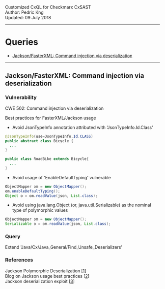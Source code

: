 Customized CxQL for Checkmarx CxSAST  
Author:   Pedric Kng  
Updated:  09 July 2018
***

# Queries
* [Jackson/FasterXML: Command injection via deserialization](#Jackson/FasterXML:-Command-injection-via-deserialization)  

***
## Jackson/FasterXML: Command injection via deserialization

### Vulnerability
CWE 502: Command injection via deserialization

Best practices for FasterXML/Jackson usage
- Avoid JsonTypeInfo annotation attributed with 'JsonTypeInfo.Id.Class'

```java
@JsonTypeInfo(use=JsonTypeInfo.Id.CLASS)
public abstract class Bicycle {
  ...
}

public class RoadBike extends Bicycle{
  ...
}
```

- Avoid usage of 'EnableDefaultTyping' vulnerable

```java
ObjectMapper om = new ObjectMapper();
om.enableDefaultTyping();
Object o = om.readValue(json, List.class);
```

- Avoid using java.lang.Object (or, java.util.Serializable) as the nominal type of polymorphic values

```Java
ObjectMapper om = new ObjectMapper();
Serializable o = om.readValue(json, List.class);
```

### Query
Extend 'Java/Cx/Java_General/Find_Unsafe_Deserializers'

### References
Jackson Polymorphic Deserialization [[1]]  
Blog on Jackson usage best practices [[2]]  
Jackson deserialization exploit [[3]]  

[1]:https://github.com/FasterXML/jackson-docs/wiki/JacksonPolymorphicDeserialization "Official Documentation"
[2]:https://medium.com/@cowtowncoder/on-jackson-cves-dont-panic-here-is-what-you-need-to-know-54cd0d6e8062 "Best practices"
[3]:https://blog.hackeriet.no/understanding-jackson-deserialization-exploits/ "Jackson Deserialization Exploit"
